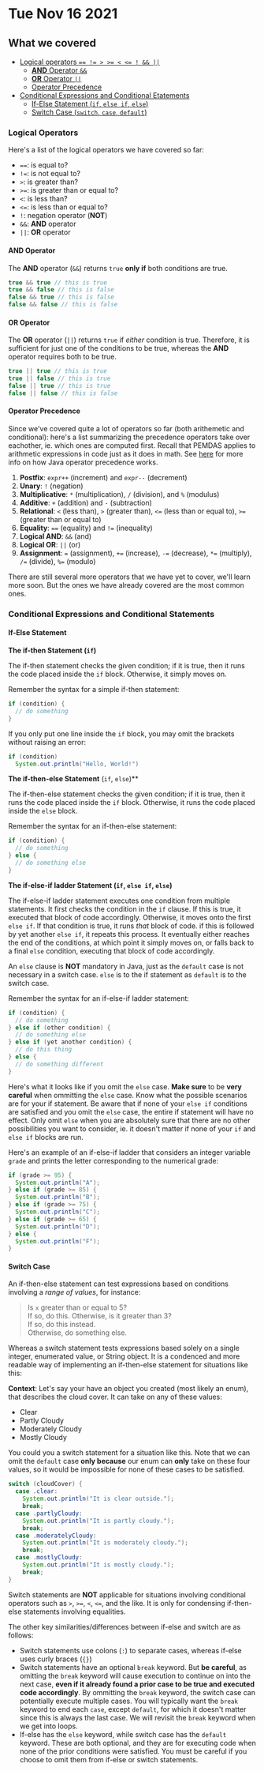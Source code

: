 # Tue Nov 16 2021

## What we covered
- [Logical operators `== != > >= < <= ! && ||`](#logical-operators)
  - [**AND** Operator `&&`](#and-operator)
  - [**OR** Operator `||`](#or-operator)
  - [Operator Precedence](#operator-precedence)
- [Conditional Expressions and Conditional Etatements](#conditional-expressions-and-conditional-statements)
  - [If-Else Statement (`if`, `else if`, `else`)](#if-else-statement)
  - [Switch Case (`switch`, `case`, `default`)](#switch-case)

### Logical Operators
Here's a list of the logical operators we have covered so far:
- `==`: is equal to?
- `!=`: is not equal to?
- `>`: is greater than?
- `>=`: is greater than or equal to?
- `<`: is less than?
- `<=`: is less than or equal to?
- `!`: negation operator (**NOT**)
- `&&`: **AND** operator
- `||`: **OR** operator

#### **AND** Operator

The **AND** operator (`&&`) returns `true` **only if** both conditions are true.

```java
true && true // this is true
true && false // this is false
false && true // this is false
false && false // this is false
```

#### **OR** Operator

The **OR** operator (`||`) returns `true` if *either* condition is true. Therefore, it is sufficient for just one of the conditions to be true, whereas the **AND** operator requires both to be true.

```java
true || true // this is true
true || false // this is true
false || true // this is true
false || false // this is false
```

#### Operator Precedence

Since we've covered quite a lot of operators so far (both arithemetic and conditional): here's a list summarizing the precedence operators take over eachother, ie. which ones are computed first. Recall that PEMDAS applies to arithmetic expressions in code just as it does in math. See [here](https://docs.oracle.com/javase/tutorial/java/nutsandbolts/operators.html) for more info on how Java operator precedence works.

1. **Postfix**: `expr++` (increment) and `expr--` (decrement)
2. **Unary**: `!` (negation)
3. **Multiplicative**: `*` (multiplication), `/` (division), and `%` (modulus)
4. **Additive**: `+` (addition) and `-` (subtraction)
5. **Relational**: `<` (less than), `>` (greater than), `<=` (less than or equal to), `>=` (greater than or equal to)
6. **Equality**: `==` (equality) and `!=` (inequality)
7. **Logical AND**: `&&` (and)
8. **Logical OR**: `||` (or)
9. **Assignment**: `=` (assignment), `+=` (increase), `-=` (decrease), `*=` (multiply), `/=` (divide), `%=` (modulo)

There are still several more operators that we have yet to cover, we'll learn more soon. But the ones we have already covered are the most common ones.

### Conditional Expressions and Conditional Statements

#### If-Else Statement

**The if-then Statement (`if`)**

The if-then statement checks the given condition; if it is true, then it runs the code placed inside the `if` block. Otherwise, it simply moves on.

Remember the syntax for a simple if-then statement:

```java
if (condition) {
  // do something
}
```

If you only put one line inside the `if` block, you may omit the brackets without raising an error:

```java
if (condition)
  System.out.println("Hello, World!")
```

**The if-then-else Statement** (`if`, `else`)**

The if-then-else statement checks the given condition; if it is true, then it runs the code placed inside the `if` block. Otherwise, it runs the code placed inside the `else` block.

Remember the syntax for an if-then-else statement:

```java
if (condition) {
  // do something
} else {
  // do something else
}
```

**The if-else-if ladder Statement (`if`, `else if`, `else`)**

The if-else-if ladder statement executes one condition from multiple statements. It first checks the condition in the `if` clause. If this is true, it executed that block of code accordingly. Otherwise, it moves onto the first `else if`. If that condition is true, it runs *that* block of code. if this is followed by yet another `else if`, it repeats this process. It eventually either reaches the end of the conditions, at which point it simply moves on, or falls back to a final `else` condition, executing that block of code accordingly.

An `else` clause is **NOT** mandatory in Java, just as the `default` case is not necessary in a switch case. `else` is to the if statement as `default` is to the switch case.

Remember the syntax for an if-else-if ladder statement:

```java
if (condition) {
  // do something
} else if (other condition) {
  // do something else
} else if (yet another condition) {
  // do this thing
} else {
  // do something different
}
```

Here's what it looks like if you omit the `else` case. **Make sure** to be **very careful** when ommitting the `else` case. Know what the possible scenarios are for your if statement. Be aware that if none of your `else if` conditions are satisfied and you omit the `else` case, the entire if statement will have no effect. Only omit `else` when you are absolutely sure that there are no other possibilities you want to consider, ie. it doesn't matter if none of your `if` and `else if` blocks are run.

Here's an example of an if-else-if ladder that considers an integer variable `grade` and prints the letter corresponding to the numerical grade:

```java
if (grade >= 95) {
  System.out.println("A");
} else if (grade >= 85) {
  System.out.println("B");
} else if (grade >= 75) {
  System.out.println("C");
} else if (grade >= 65) {
  System.out.println("D");
} else {
  System.out.println("F");
}
```

#### Switch Case

An if-then-else statement can test expressions based on conditions involving a *range of values*, for instance:

> Is `x` greater than or equal to 5? \
> If so, do this.
> Otherwise, is it greater than 3? \
> If so, do this instead. \
> Otherwise, do something else.

Whereas a switch statement tests expressions based solely on a single integer, enumerated value, or String object. It is a condenced and more readable way of implementing an if-then-else statement for situations like this:

**Context**: Let's say your have an object you created (most likely an enum), that describes the cloud cover. It can take on any of these values:
- Clear
- Partly Cloudy
- Moderately Cloudy
- Mostly Cloudy

You could you a switch statement for a situation like this. Note that we can omit the `default` case **only because** our enum can **only** take on these four values, so it would be impossible for none of these cases to be satisfied.

```java
switch (cloudCover) {
  case .clear:
    System.out.println("It is clear outside.");
    break;
  case .partlyCloudy:
    System.out.println("It is partly cloudy.");
    break;
  case .moderatelyCloudy:
    System.out.println("It is moderately cloudy.");
    break;
  case .mostlyCloudy:
    System.out.println("It is mostly cloudy.");
    break;
}
```

Switch statements are **NOT** applicable for situations involving conditional operators such as `>`, `>=`, `<`, `<=`, and the like. It is only for condensing if-then-else statements involving equalities.

The other key similarities/differences between if-else and switch are as follows:
- Switch statements use colons (`:`) to separate cases, whereas if-else uses curly braces (`{}`)
- Switch statements have an optional `break` keyword. But **be careful**, as omitting the `break` keyword will cause execution to continue on into the next case, **even if it already found a prior case to be true and executed code accordingly**. By ommitting the `break` keyword, the switch case can potentially execute multiple cases. You will typically want the `break` keyword to end each `case`, except `default`, for which it doesn't matter since this is always the last case. We will revisit the `break` keyword when we get into loops.
- If-else has the `else` keyword, while switch case has the `default` keyword. These are both optional, and they are for executing code when none of the prior conditions were satisfied. You must be careful if you choose to omit them from if-else or switch statements.
